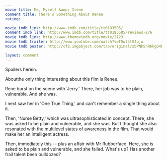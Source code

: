 ```yaml
---
movie title: Me, Myself &amp; Irene
comment title: There's Something About Renee
rating: 

movie imdb link: http://www.imdb.com/title/tt0183505/
comment imdb link: http://www.imdb.com/title/tt0183505/reviews-276
movie tmdb link: http://www.themoviedb.org/movie/2123
movie tmdb trailer: http://www.youtube.com/watch?v=I5wt4tSJpjw
movie tmdb poster: http://cf2.imgobject.com/t/p/original/zbPNk5nR6kgG4hvW8j1pwyjiYPY.jpg

layout: comment
---
```


Spoilers herein.

Aboutthe only thing interesting about this film is Renee.

Rene burst on the scene with 'Jerry.' There, her job was to be plain, vulnerable. And she was.

I next saw her in 'One True Thing,' and can't remember a single thing about it.

Then, 'Nurse Betty,' which was ultrasophisticated in concept. There, she was asked to be plain and vulnerable, and she was. But I thought she also resonated with the multilevel states of awareness in the film. That would make her an intelligent actress.

Then, immediately this -- plus an affair with Mr Rubberface. Here, she is asked to be plain and vulnerable, and she failed. What's up? Has another frail talent been bulldozed?